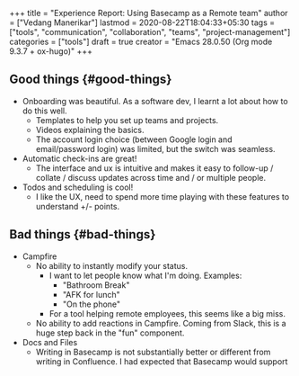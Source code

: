 +++
title = "Experience Report: Using Basecamp as a Remote team"
author = ["Vedang Manerikar"]
lastmod = 2020-08-22T18:04:33+05:30
tags = ["tools", "communication", "collaboration", "teams", "project-management"]
categories = ["tools"]
draft = true
creator = "Emacs 28.0.50 (Org mode 9.3.7 + ox-hugo)"
+++

## Good things {#good-things}

-   Onboarding was beautiful. As a software dev, I learnt a lot about
    how to do this well.
    -   Templates to help you set up teams and projects.
    -   Videos explaining the basics.
    -   The account login choice (between Google login and email/password
        login) was limited, but the switch was seamless.
-   Automatic check-ins are great!
    -   The interface and ux is intuitive and makes it easy to follow-up /
        collate / discuss updates across time and / or multiple people.
-   Todos and scheduling is cool!
    -   I like the UX, need to spend more time playing with these features
        to understand +/- points.


## Bad things {#bad-things}

-   Campfire
    -   No ability to instantly modify your status.
        -   I want to let people know what I'm doing. Examples:
            -   "Bathroom Break"
            -   "AFK for lunch"
            -   "On the phone"
        -   For a tool helping remote employees, this seems like a big miss.
    -   No ability to add reactions in Campfire. Coming from Slack, this
        is a huge step back in the "fun" component.
-   Docs and Files
    -   Writing in Basecamp is not substantially better or different from
        writing in Confluence. I had expected that Basecamp would support
